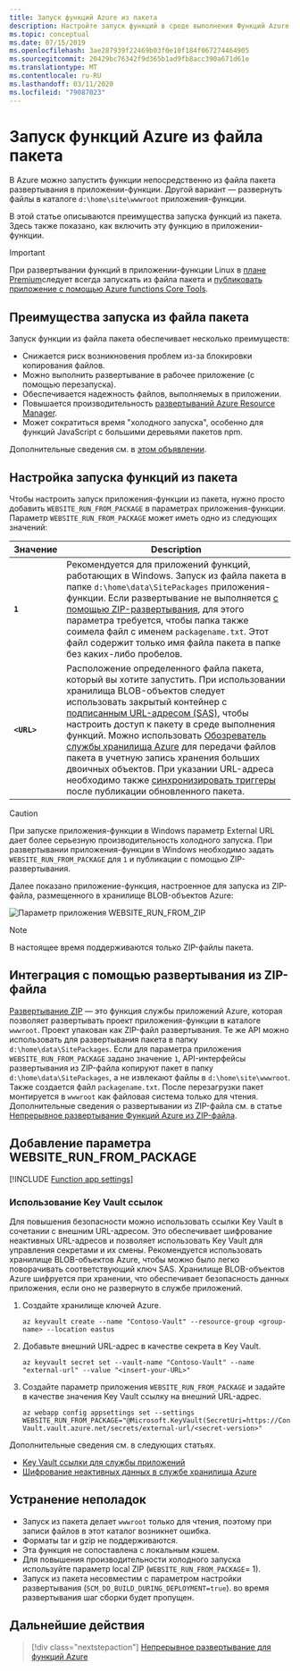 ```yaml
---
title: Запуск функций Azure из пакета
description: Настройте запуск функций в среде выполнения Функций Azure путем подключения файла пакета развертывания, содержащего файлы проекта приложения-функции.
ms.topic: conceptual
ms.date: 07/15/2019
ms.openlocfilehash: 3ae287939f22469b03f0e10f184f067274464905
ms.sourcegitcommit: 20429bc76342f9d365b1ad9fb8acc390a671d61e
ms.translationtype: MT
ms.contentlocale: ru-RU
ms.lasthandoff: 03/11/2020
ms.locfileid: "79087023"
---
```

# <a name="run-your-azure-functions-from-a-package-file"></a>Запуск функций Azure из файла пакета

В Azure можно запустить функции непосредственно из файла пакета развертывания в приложении-функции. Другой вариант — развернуть файлы в каталоге `d:\home\site\wwwroot` приложения-функции.

В этой статье описываются преимущества запуска функций из пакета. Здесь также показано, как включить эту функцию в приложении-функции.

> [!IMPORTANT]
> При развертывании функций в приложении-функции Linux в [плане Premium](functions-scale.md#premium-plan)следует всегда запускать из файла пакета и [публиковать приложение с помощью Azure functions Core Tools](functions-run-local.md#project-file-deployment).

## <a name="benefits-of-running-from-a-package-file"></a>Преимущества запуска из файла пакета
  
Запуск функции из файла пакета обеспечивает несколько преимуществ:

+ Снижается риск возникновения проблем из-за блокировки копирования файлов.
+ Можно выполнить развертывание в рабочее приложение (с помощью перезапуска).
+ Обеспечивается надежность файлов, выполняемых в приложении.
+ Повышается производительность [развертываний Azure Resource Manager](functions-infrastructure-as-code.md).
+ Может сократиться время "холодного запуска", особенно для функций JavaScript с большими деревьями пакетов npm.

Дополнительные сведения см. в [этом объявлении](https://github.com/Azure/app-service-announcements/issues/84).

## <a name="enabling-functions-to-run-from-a-package"></a>Настройка запуска функций из пакета

Чтобы настроить запуск приложения-функции из пакета, нужно просто добавить `WEBSITE_RUN_FROM_PACKAGE` в параметрах приложения-функции. Параметр `WEBSITE_RUN_FROM_PACKAGE` может иметь одно из следующих значений:

| Значение  | Description  |
|---------|---------|
| **`1`**  | Рекомендуется для приложений функций, работающих в Windows. Запуск из файла пакета в папке `d:\home\data\SitePackages` приложения-функции. Если развертывание не выполняется [с помощью ZIP-развертывания](#integration-with-zip-deployment), для этого параметра требуется, чтобы папка также соимела файл с именем `packagename.txt`. Этот файл содержит только имя файла пакета в папке без каких-либо пробелов. |
|**`<URL>`**  | Расположение определенного файла пакета, который вы хотите запустить. При использовании хранилища BLOB-объектов следует использовать закрытый контейнер с [подписанным URL-адресом (SAS)](../vs-azure-tools-storage-manage-with-storage-explorer.md#generate-a-sas-in-storage-explorer), чтобы настроить доступ к пакету в среде выполнения функций. Можно использовать [Обозреватель службы хранилища Azure](../vs-azure-tools-storage-manage-with-storage-explorer.md) для передачи файлов пакета в учетную запись хранения больших двоичных объектов. При указании URL-адреса необходимо также [синхронизировать триггеры](functions-deployment-technologies.md#trigger-syncing) после публикации обновленного пакета. |

> [!CAUTION]
> При запуске приложения-функции в Windows параметр External URL дает более серьезную производительность холодного запуска. При развертывании приложения-функции в Windows необходимо задать `WEBSITE_RUN_FROM_PACKAGE` для `1` и публикации с помощью ZIP-развертывания.

Далее показано приложение-функция, настроенное для запуска из ZIP-файла, размещенного в хранилище BLOB-объектов Azure:

![Параметр приложения WEBSITE_RUN_FROM_ZIP](./media/run-functions-from-deployment-package/run-from-zip-app-setting-portal.png)

> [!NOTE]
> В настоящее время поддерживаются только ZIP-файлы пакета.

## <a name="integration-with-zip-deployment"></a>Интеграция с помощью развертывания из ZIP-файла

[Развертывание ZIP][Zip deployment for Azure Functions] — это функция службы приложений Azure, которая позволяет развертывать проект приложения-функции в каталоге `wwwroot`. Проект упакован как ZIP-файл развертывания. Те же API можно использовать для развертывания пакета в папку `d:\home\data\SitePackages`. Если для параметра приложения `WEBSITE_RUN_FROM_PACKAGE` задано значение `1`, API-интерфейсы развертывания из ZIP-файла копируют пакет в папку `d:\home\data\SitePackages`, а не извлекают файлы в `d:\home\site\wwwroot`. Также создается файл `packagename.txt`. После перезагрузки пакет монтируется в `wwwroot` как файловая система только для чтения. Дополнительные сведения о развертывании из ZIP-файла см. в статье [Непрерывное развертывание Функций Azure из ZIP-файла](deployment-zip-push.md).

## <a name="adding-the-website_run_from_package-setting"></a>Добавление параметра WEBSITE_RUN_FROM_PACKAGE

[!INCLUDE [Function app settings](../../includes/functions-app-settings.md)]

### <a name="use-key-vault-references"></a>Использование Key Vault ссылок

Для повышения безопасности можно использовать ссылки Key Vault в сочетании с внешним URL-адресом. Это обеспечивает шифрование неактивных URL-адресов и позволяет использовать Key Vault для управления секретами и их смены. Рекомендуется использовать хранилище BLOB-объектов Azure, чтобы можно было легко поворачивать соответствующий ключ SAS. Хранилище BLOB-объектов Azure шифруется при хранении, что обеспечивает безопасность данных приложения, если оно не развернуто в службе приложений.

1. Создайте хранилище ключей Azure.

    ```azurecli
    az keyvault create --name "Contoso-Vault" --resource-group <group-name> --location eastus
    ```

1. Добавьте внешний URL-адрес в качестве секрета в Key Vault.

    ```azurecli
    az keyvault secret set --vault-name "Contoso-Vault" --name "external-url" --value "<insert-your-URL>"
    ```

1. Создайте параметр приложения `WEBSITE_RUN_FROM_PACKAGE` и задайте в качестве значения Key Vault ссылку на внешний URL-адрес.

    ```azurecli
    az webapp config appsettings set --settings WEBSITE_RUN_FROM_PACKAGE="@Microsoft.KeyVault(SecretUri=https://Contoso-Vault.vault.azure.net/secrets/external-url/<secret-version>"
    ```

Дополнительные сведения см. в следующих статьях.

- [Key Vault ссылки для службы приложений](../app-service/app-service-key-vault-references.md)
- [Шифрование неактивных данных в службе хранилища Azure](../storage/common/storage-service-encryption.md)

## <a name="troubleshooting"></a>Устранение неполадок

- Запуск из пакета делает `wwwroot` только для чтения, поэтому при записи файлов в этот каталог возникнет ошибка.
- Форматы tar и gzip не поддерживаются.
- Эта функция не сопоставлена с локальным кэшем.
- Для повышения производительности холодного запуска используйте параметр local ZIP (`WEBSITE_RUN_FROM_PACKAGE`= 1).
- Запуск из пакета несовместим с параметром настройки развертывания (`SCM_DO_BUILD_DURING_DEPLOYMENT=true`). во время развертывания шаг сборки будет пропущен.

## <a name="next-steps"></a>Дальнейшие действия

> [!div class="nextstepaction"]
> [Непрерывное развертывание для функций Azure](functions-continuous-deployment.md)

[Zip deployment for Azure Functions]: deployment-zip-push.md
